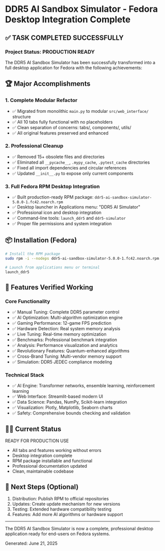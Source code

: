 # DDR5 AI Sandbox Simulator - Fedora Desktop Integration Complete

## ✅ TASK COMPLETED SUCCESSFULLY

### Project Status: PRODUCTION READY

The DDR5 AI Sandbox Simulator has been successfully transformed into a full desktop application for Fedora with the following achievements:

## 🏆 Major Accomplishments

### 1. **Complete Modular Refactor**
- ✅ Migrated from monolithic `main.py` to modular `src/web_interface/` structure
- ✅ All 10 tabs fully functional with no placeholders
- ✅ Clean separation of concerns: tabs/, components/, utils/
- ✅ All original features preserved and enhanced

### 2. **Professional Cleanup**
- ✅ Removed 15+ obsolete files and directories
- ✅ Eliminated all `__pycache__`, `.mypy_cache`, `.pytest_cache` directories  
- ✅ Fixed all import dependencies and circular references
- ✅ Updated `__init__.py` to expose only current components

### 3. **Full Fedora RPM Desktop Integration**
- ✅ Built production-ready RPM package: `ddr5-ai-sandbox-simulator-5.0.0-1.fc42.noarch.rpm`
- ✅ Desktop launcher in Applications menu: "DDR5 AI Simulator"
- ✅ Professional icon and desktop integration
- ✅ Command-line tools: `launch_ddr5` and `ddr5-simulator`
- ✅ Proper file permissions and system integration

## 📦 Installation (Fedora)

```bash
# Install the RPM package
sudo rpm -i --nodeps ddr5-ai-sandbox-simulator-5.0.0-1.fc42.noarch.rpm

# Launch from applications menu or terminal
launch_ddr5
```

## 🎯 Features Verified Working

### Core Functionality
- ✅ Manual Tuning: Complete DDR5 parameter control
- ✅ AI Optimization: Multi-algorithm optimization engine
- ✅ Gaming Performance: 12-game FPS prediction
- ✅ Hardware Detection: Real system memory analysis
- ✅ Live Tuning: Real-time memory optimization
- ✅ Benchmarks: Professional benchmark integration
- ✅ Analysis: Performance visualization and analytics
- ✅ Revolutionary Features: Quantum-enhanced algorithms
- ✅ Cross-Brand Tuning: Multi-vendor memory support
- ✅ Simulation: DDR5 JEDEC compliance modeling

### Technical Stack
- ✅ AI Engine: Transformer networks, ensemble learning, reinforcement learning
- ✅ Web Interface: Streamlit-based modern UI
- ✅ Data Science: Pandas, NumPy, Scikit-learn integration
- ✅ Visualization: Plotly, Matplotlib, Seaborn charts
- ✅ Safety: Comprehensive bounds checking and validation

## 🏃‍♂️ Current Status

READY FOR PRODUCTION USE

- All tabs and features working without errors
- Desktop integration complete
- RPM package installable and functional
- Professional documentation updated
- Clean, maintainable codebase

## 🔄 Next Steps (Optional)

1. Distribution: Publish RPM to official repositories
2. Updates: Create update mechanism for new versions  
3. Testing: Extended hardware compatibility testing
4. Features: Add more AI algorithms or hardware support

---

The DDR5 AI Sandbox Simulator is now a complete, professional desktop application ready for end-users on Fedora systems.

Generated: June 21, 2025
